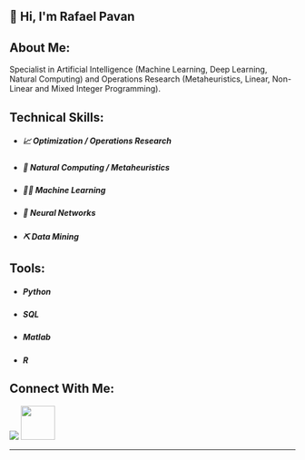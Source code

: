 <h2> 👋 Hi, I'm Rafael Pavan </h2>

## About Me:

Specialist in Artificial Intelligence (Machine Learning, Deep Learning, Natural Computing) and Operations Research (Metaheuristics, Linear, Non-Linear and Mixed Integer Programming).

## Technical Skills:

- ##### 📈 Optimization / Operations Research
- ##### 🧬 Natural Computing / Metaheuristics
- ##### 👨‍💻 Machine Learning
- ##### 🧠 Neural Networks
- ##### ⛏️ Data Mining

## Tools:

- ##### Python
- ##### SQL
- ##### Matlab
- ##### R


## Connect With Me: 
[<img src="https://img.shields.io/badge/linkedin-%230077B5.svg?&style=for-the-badge&logo=linkedin&logoColor=white" />](https://www.linkedin.com/in/engrafaelpavan/) <img src="https://media.giphy.com/media/LnQjpWaON8nhr21vNW/giphy.gif" width="60">

--------

